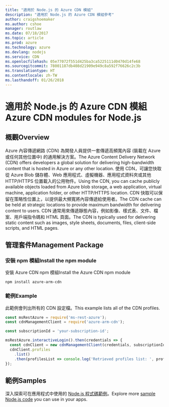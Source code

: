 ```yaml
---
title: "適用於 Node.js 的 Azure CDN 模組"
description: "適用於 Node.js 的 Azure CDN 模組參考"
author: craigshoemaker
ms.author: cshoe
manager: routlaw
ms.date: 07/18/2017
ms.topic: article
ms.prod: azure
ms.technology: azure
ms.devlang: nodejs
ms.service: CDN
ms.openlocfilehash: 05e77072f551d425ba3ca5225111d0470d14fe68
ms.sourcegitcommit: 78001187db408d21909e949c8a592f76626c2c3b
ms.translationtype: HT
ms.contentlocale: zh-TW
ms.lasthandoff: 01/26/2018
---
```

# <a name="azure-cdn-modules-for-nodejs"></a><span data-ttu-id="e1ce5-103">適用於 Node.js 的 Azure CDN 模組</span><span class="sxs-lookup"><span data-stu-id="e1ce5-103">Azure CDN modules for Node.js</span></span>

## <a name="overview"></a><span data-ttu-id="e1ce5-104">概觀</span><span class="sxs-lookup"><span data-stu-id="e1ce5-104">Overview</span></span>

<span data-ttu-id="e1ce5-105">Azure 內容傳遞網路 (CDN) 為開發人員提供一套傳遞高頻寬內容 (裝載在 Azure 或任何其他位置中) 的通用解決方案。</span><span class="sxs-lookup"><span data-stu-id="e1ce5-105">The Azure Content Delivery Network (CDN) offers developers a global solution for delivering high-bandwidth content that is hosted in Azure or any other location.</span></span> <span data-ttu-id="e1ce5-106">使用 CDN，可讓您快取從 Azure Blob 儲存體、Web 應用程式、虛擬機器、應用程式資料夾或其他 HTTP/HTTPS 位置載入的公用物件。</span><span class="sxs-lookup"><span data-stu-id="e1ce5-106">Using the CDN, you can cache publicly available objects loaded from Azure blob storage, a web application, virtual machine, application folder, or other HTTP/HTTPS location.</span></span> <span data-ttu-id="e1ce5-107">CDN 快取可以保留在策略性位置上，以提供最大頻寬將內容傳遞給使用者。</span><span class="sxs-lookup"><span data-stu-id="e1ce5-107">The CDN cache can be held at strategic locations to provide maximum bandwidth for delivering content to users.</span></span> <span data-ttu-id="e1ce5-108">CDN 通常用來傳遞靜態內容，例如影像、樣式表、文件、檔案、用戶端指令碼和 HTML 頁面。</span><span class="sxs-lookup"><span data-stu-id="e1ce5-108">The CDN is typically used for delivering static content such as images, style sheets, documents, files, client-side scripts, and HTML pages.</span></span>

## <a name="management-package"></a><span data-ttu-id="e1ce5-109">管理套件</span><span class="sxs-lookup"><span data-stu-id="e1ce5-109">Management Package</span></span>

### <a name="install-the-npm-module"></a><span data-ttu-id="e1ce5-110">安裝 npm 模組</span><span class="sxs-lookup"><span data-stu-id="e1ce5-110">Install the npm module</span></span>

<span data-ttu-id="e1ce5-111">安裝 Azure CDN npm 模組</span><span class="sxs-lookup"><span data-stu-id="e1ce5-111">Install the Azure CDN npm module</span></span>

```bash
npm install azure-arm-cdn
```

### <a name="example"></a><span data-ttu-id="e1ce5-112">範例</span><span class="sxs-lookup"><span data-stu-id="e1ce5-112">Example</span></span>

<span data-ttu-id="e1ce5-113">此範例會列出所有的 CDN 設定檔。</span><span class="sxs-lookup"><span data-stu-id="e1ce5-113">This example lists all of the CDN profiles.</span></span>

```javascript
const msRestAzure = require('ms-rest-azure');
const cdnManagementClient = require('azure-arm-cdn');

const subscriptionId = 'your-subscription-id';

msRestAzure.interactiveLogin().then(credentials => {
  const cdnClient = new cdnManagementClient(credentials, subscriptionId);
  cdnClient.profiles
    .list()
    .then(profilesList => console.log('Retrieved profiles list: ', profilesList));
});
```

## <a name="samples"></a><span data-ttu-id="e1ce5-114">範例</span><span class="sxs-lookup"><span data-stu-id="e1ce5-114">Samples</span></span>

<span data-ttu-id="e1ce5-115">深入探索可在應用程式中使用的 [Node.js 程式碼範例](https://azure.microsoft.com/resources/samples/?platform=nodejs)。</span><span class="sxs-lookup"><span data-stu-id="e1ce5-115">Explore more [sample Node.js code](https://azure.microsoft.com/resources/samples/?platform=nodejs) you can use in your apps.</span></span>
